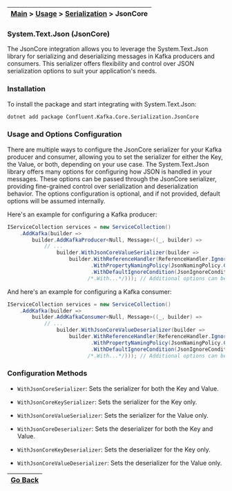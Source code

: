 | [Main](/README.md) > [Usage](/docs/Usage.md) > [Serialization](/docs/Serialization/Serialization.md) > JsonCore |
|-----------------------------------------------------------------------------------------------------------------|

### System.Text.Json (JsonCore)

The JsonCore integration allows you to leverage the System.Text.Json library for serializing and deserializing messages in Kafka producers and consumers. This serializer offers flexibility and control over JSON serialization options to suit your application's needs.

### Installation

To install the package and start integrating with System.Text.Json:
```bash
dotnet add package Confluent.Kafka.Core.Serialization.JsonCore
```

### Usage and Options Configuration

There are multiple ways to configure the JsonCore serializer for your Kafka producer and consumer, allowing you to set the serializer for either the Key, the Value, or both, depending on your use case. The System.Text.Json library offers many options for configuring how JSON is handled in your messages. These options can be passed through the JsonCore serializer, providing fine-grained control over serialization and deserialization behavior. The options configuration is optional, and if not provided, default options will be assumed internally.

Here's an example for configuring a Kafka producer:

```C#
IServiceCollection services = new ServiceCollection()
    .AddKafka(builder =>
        builder.AddKafkaProducer<Null, Message>((_, builder) =>
            // ...
                builder.WithJsonCoreValueSerializer(builder => 
                    builder.WithReferenceHandler(ReferenceHandler.IgnoreCycles) // Handles circular references
                           .WithPropertyNamingPolicy(JsonNamingPolicy.CamelCase) // Uses camelCase naming
                           .WithDefaultIgnoreCondition(JsonIgnoreCondition.WhenWritingNull) // Ignores null properties
                          /*.With...*/))); // Additional options can be added here
```

And here's an example for configuring a Kafka consumer:

```C#
IServiceCollection services = new ServiceCollection()
    .AddKafka(builder =>
        builder.AddKafkaConsumer<Null, Message>((_, builder) =>
            // ...
                builder.WithJsonCoreValueDeserializer(builder => 
                    builder.WithReferenceHandler(ReferenceHandler.IgnoreCycles) // Handles circular references
                           .WithPropertyNamingPolicy(JsonNamingPolicy.CamelCase) // Uses camelCase naming
                           .WithDefaultIgnoreCondition(JsonIgnoreCondition.WhenWritingNull) // Ignores null properties
                          /*.With...*/))); // Additional options can be added here
```

### Configuration Methods

- `WithJsonCoreSerializer`: Sets the serializer for both the Key and Value.
- `WithJsonCoreKeySerializer`: Sets the serializer for the Key only.
- `WithJsonCoreValueSerializer`: Sets the serializer for the Value only.

- `WithJsonCoreDeserializer`: Sets the deserializer for both the Key and Value.
- `WithJsonCoreKeyDeserializer`: Sets the deserializer for the Key only.
- `WithJsonCoreValueDeserializer`: Sets the deserializer for the Value only.

| [Go Back](/docs/Serialization/Serialization.md) |
|-------------------------------------------------| 